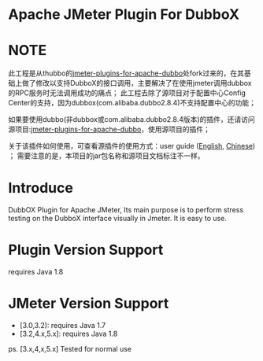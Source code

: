 # Apache JMeter Plugin For DubboX

# NOTE

此工程是从thubbo的[jmeter-plugins-for-apache-dubbo](https://github.com/thubbo/jmeter-plugins-for-apache-dubbo)处fork过来的，在其基础上做了修改以支持DubboX的接口调用，主要解决了在使用jmeter调用dubbox的RPC服务时无法调用成功的痛点；
此工程去除了源项目对于配置中心Config Center的支持，因为dubbox(com.alibaba.dubbo2.8.4)不支持配置中心的功能；

如果要使用dubbo(非dubbox或com.alibaba.dubbo2.8.4版本)的插件，还请访问源项目:[jmeter-plugins-for-apache-dubbo](https://github.com/thubbo/jmeter-plugins-for-apache-dubbo)，使用源项目的插件；

关于该插件如何使用，可查看源插件的使用方式：user guide ([English](https://github.com/dubbo/jmeter-plugins-dubbo/wiki/user-guide), [Chinese](https://github.com/dubbo/jmeter-plugins-dubbo/wiki/%E7%94%A8%E6%88%B7%E6%8C%87%E5%8D%97)) ；
需要注意的是，本项目的jar包名称和源项目文档标注不一样。

# Introduce

DubbOX Plugin for Apache JMeter, Its main purpose is to perform stress testing on the DubboX interface visually in Jmeter. It is easy to use.

# Plugin Version Support

requires Java 1.8

# JMeter Version Support

* [3.0,3.2): requires Java 1.7
* [3.2,4.x,5.x]: requires Java 1.8

ps. [3.x,4,x,5.x] Tested for normal use

